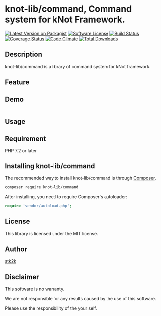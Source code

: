 knot-lib/command, Command system for kNot Framework.
=======================

[![Latest Version on Packagist](https://img.shields.io/packagist/v/knot-lib/command.svg?style=flat-square)](https://packagist.org/packages/knot-lib/command)
[![Software License](https://img.shields.io/badge/license-MIT-brightgreen.svg?style=flat-square)](LICENSE.md)
[![Build Status](https://travis-ci.org/knot-lib/command.svg?branch=master)](https://travis-ci.org/knot-lib/command)
[![Coverage Status](https://coveralls.io/repos/github/knot-lib/command/badge.svg?branch=master)](https://coveralls.io/github/knot-lib/command?branch=master)
[![Code Climate](https://codeclimate.com/github/knot-lib/command/badges/gpa.svg)](https://codeclimate.com/github/knot-lib/command)
[![Total Downloads](https://img.shields.io/packagist/dt/knot-lib/command.svg?style=flat-square)](https://packagist.org/packages/knot-lib/command)

## Description

knot-lib/command is a library of command system for kNot framework.


## Feature

## Demo

```php

```

## Usage

## Requirement

PHP 7.2 or later

## Installing knot-lib/command

The recommended way to install knot-lib/command is through
[Composer](http://getcomposer.org).

```bash
composer require knot-lib/command
```

After installing, you need to require Composer's autoloader:

```php
require 'vendor/autoload.php';
```

## License
This library is licensed under the MIT license.

## Author

[stk2k](https://github.com/stk2k)

## Disclaimer

This software is no warranty.

We are not responsible for any results caused by the use of this software.

Please use the responsibility of the your self.


